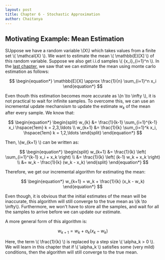 ```yaml
---
layout: post
title: Chapter 6 - Stochastic Approximation
author: Chaitanya
---
```


## Motivating Example: Mean Estimation

SUppose we have a random variable \\(X\\) which takes values from a finite set \\( \mathcal{X} \\). We want to estimate the mean \\( \mathbb{E}[X] \\) of this random variable. Suppose we also get i.i.d samples \\( \{x_i\}_{i=1}^n \\). In the [last chapter](ch5.html), we saw that we can estimate the mean using monte carlo estimation as follows:

$$
\begin{equation*}
\mathbb{E}[X] \approx \frac{1}{n} \sum_{i=1}^n x_i
\end{equation*}
$$

Even thouth this estimation becomes more accurate as \\(n \to \infty \\), it is not practical to wait for infinite samples. To overcome this, we can use an incremental update mechansism to update the estimate $w_k$ of the mean after every sample. We know that:

$$
\begin{equation*}
\begin{split}
    w_{k} &= \frac{1}{k-1} \sum_{i=1}^{k-1} x_i \hspace{1em} k = 2,3,\ldots \\
    w_{k+1} &= \frac{1}{k} \sum_{i=1}^k x_i, \hspace{1em} k = 1,2,\ldots
\end{split}
\end{equation*}
$$

Then, \\(w_{k+1} \\) can be written as:

$$
\begin{equation*}
\begin{split}
    w_{k+1} &= \frac{1}{k} \left( \sum_{i=1}^{k-1} x_i + x_k \right) \\
    &= \frac{1}{k} \left( (k-1) w_k + x_k \right) \\
    &= w_k - \frac{1}{k} (w_k - x_k)
\end{split}
\end{equation*}
$$

Therefore, we get our incremental algorithm for estimating the mean:

$$
\begin{equation*}
w_{k+1} = w_k + \frac{1}{k} (x_k - w_k)
\end{equation*}
$$

Even though, it is obvious that the initial estimates of the mean will be inaccurate, this algorithm will still converge to the true mean as \\(k \to \infty\\). Furthermore, we won't have to store all the samples, and wait for all the samples to arrive before we can update our estimate.

A more general form of this algorithm is:

$$
\begin{equation*}
w_{k+1} = w_k + \alpha_k (x_k - w_k)
\end{equation*}
$$

Here, the term \\( \frac{1}{k} \\) is replaced by a step size \\( \alpha_k > 0 \\). We will learn in this chapter that if \\( \alpha_k \\) satisfies some (very mild) conditions, then the algorithm will still converge to the true mean.